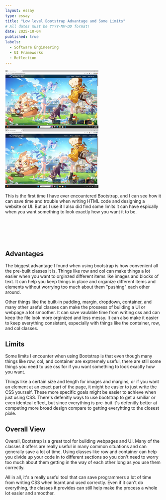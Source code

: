 ```yaml
---
layout: essay
type: essay
title: "Low level Bootstrap Advantage and Some Limits"
# All dates must be YYYY-MM-DD format!
date: 2025-10-04
published: true
labels:
  - Software Engineering
  - UI Frameworks
  - Reflection
---
```


<img width="300px" class="rounded float-start pe-4" src="../img/Screenshot (58).png">

<img width="300px" class="rounded float-start pe-4" src="../img/Screenshot (59).png">

This is the first time I have ever encountered Bootstrap, and I can see how it can save time and trouble when writing HTML code and designing a website or UI. But as I use it I also did find some limits it can have espically when you want something to look exactly how you want it to be.<br><br><br><br><br><br>


## Advantages

The biggest advantage I found when using bootstrap is how convenient all the pre-built classes it is. Things like row and col can make things a lot easier when you want to orginzed different items like images and blocks of text. It can help you keep things in place and organize different items and elements without worrying too much about them "pushing" each other around.

Other things like the built-in padding, margin, dropdown, container, and many other useful classes can make the prossess of building a UI or webpage a lot smoother. It can save vaulable time from writing css and can keep the file look more orginized and less messy. It can also make it easier to keep everything consistent, especially with things like the container, row, and col classes.  

## Limits

Some limits I encounter when using Bootstrap is that even though many things like row, col, and container are exptremely useful, there are still some things you need to use css for if you want something to look exaclty how you want. 

Things like a certain size and length for images and margins, or if you want an element at an exact part of the page, it might be easier to just write the CSS yourself. These more specific goals might be easier to achieve when just using CSS. There's defenitly ways to use bootstrap to get a smiliar or even identcal effect, but since everything is pre-buit it's defenitly better at competing more broad design compare to getting everyhting to the closest pixle.  

## Overall View

Overall, Bootstrap is a great tool for building webpages and UI. Many of the classes it offers are really useful in many common situations and can generally save a lot of time. Using classes like row and container can help you divide up your code in to different sections so you don't need to worry too much about them getting in the way of each other long as you use them correctly.

All in all, it's a really useful tool that can save programmers a lot of time from writing CSS when learnt and used correctly. Even if it can't do everything, the classes it provides can still help make the process a whole lot easier and smoother.

